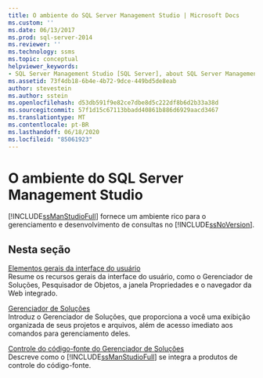 ```yaml
---
title: O ambiente do SQL Server Management Studio | Microsoft Docs
ms.custom: ''
ms.date: 06/13/2017
ms.prod: sql-server-2014
ms.reviewer: ''
ms.technology: ssms
ms.topic: conceptual
helpviewer_keywords:
- SQL Server Management Studio [SQL Server], about SQL Server Management Studio
ms.assetid: 73f4db18-6b4e-4b72-9dce-449bd5de8eab
author: stevestein
ms.author: sstein
ms.openlocfilehash: d53db591f9e82ce7dbe8d5c222df8b6d2b33a38d
ms.sourcegitcommit: 57f1d15c67113bbadd40861b886d6929aacd3467
ms.translationtype: MT
ms.contentlocale: pt-BR
ms.lasthandoff: 06/18/2020
ms.locfileid: "85061923"
---
```

# <a name="the-sql-server-management-studio-environment"></a>O ambiente do SQL Server Management Studio
  [!INCLUDE[ssManStudioFull](../includes/ssmanstudiofull-md.md)] fornece um ambiente rico para o gerenciamento e desenvolvimento de consultas no [!INCLUDE[ssNoVersion](../includes/ssnoversion-md.md)].  
  
## <a name="in-this-section"></a>Nesta seção  
 [Elementos gerais da interface do usuário](general-user-interface-elements.md)  
 Resume os recursos gerais da interface do usuário, como o Gerenciador de Soluções, Pesquisador de Objetos, a janela Propriedades e o navegador da Web integrado.  
  
 [Gerenciador de Soluções](solution/solution-explorer.md)  
 Introduz o Gerenciador de Soluções, que proporciona a você uma exibição organizada de seus projetos e arquivos, além de acesso imediato aos comandos para gerenciamento deles.  
  
 [Controle do código-fonte do Gerenciador de Soluções](../database-engine/solution-explorer-source-control.md)  
 Descreve como o [!INCLUDE[ssManStudioFull](../includes/ssmanstudiofull-md.md)] se integra a produtos de controle do código-fonte.  
  
  
